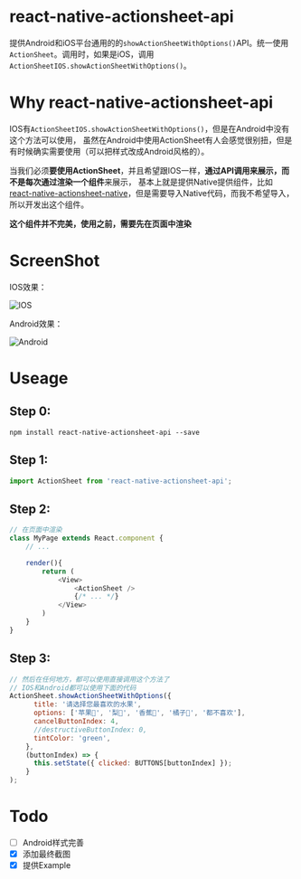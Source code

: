 # react-native-actionsheet-api

提供Android和iOS平台通用的的`showActionSheetWithOptions()`API。统一使用`ActionSheet`。调用时，如果是iOS，调用`ActionSheetIOS.showActionSheetWithOptions()`。

# Why react-native-actionsheet-api

IOS有`ActionSheetIOS.showActionSheetWithOptions()`，但是在Android中没有这个方法可以使用，
虽然在Android中使用ActionSheet有人会感觉很别扭，但是有时候确实需要使用（可以把样式改成Android风格的）。

当我们必须**要使用ActionSheet**，并且希望跟IOS一样，**通过API调用来展示，而不是每次通过渲染一个组件**来展示，
基本上就是提供Native提供组件，比如[react-native-actionsheet-native](https://www.npmjs.com/package/react-native-actionsheet-native)，但是需要导入Native代码，而我不希望导入，所以开发出这个组件。

**这个组件并不完美，使用之前，需要先在页面中渲染**

# ScreenShot

IOS效果：

![IOS](screenshot/ios.gif) 

Android效果： 

![Android](screenshot/Android.gif)


# Useage

## Step 0:

```
npm install react-native-actionsheet-api --save
```

## Step 1:
```js
import ActionSheet from 'react-native-actionsheet-api';
```

## Step 2:

```js
// 在页面中渲染
class MyPage extends React.component {
    // ...

    render(){
        return (
            <View>
                <ActionSheet />
                {/* ... */}
            </View>
        )
    }
}
```

## Step 3:
```js
// 然后在任何地方，都可以使用直接调用这个方法了
// IOS和Android都可以使用下面的代码
ActionSheet.showActionSheetWithOptions({
      title: '请选择您最喜欢的水果',
      options: ['苹果🍎', '梨🍐', '香蕉🍌', '橘子🍊', '都不喜欢'],
      cancelButtonIndex: 4,
      //destructiveButtonIndex: 0,
      tintColor: 'green',
    },
    (buttonIndex) => {
      this.setState({ clicked: BUTTONS[buttonIndex] });
    }
);
```

# Todo
- [ ] Android样式完善  
- [x] 添加最终截图  
- [x] 提供Example  